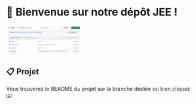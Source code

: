 # 👋 Bienvenue sur notre dépôt JEE !

<div>
  <img src="img/switchBranchFromInitial.gif" style="width: 40%;">
</div>

## 📋 Projet

Vous trouverez le README du projet sur la branche dédiée ou bien cliquez [ici](https://github.com/Quentin55553/Projet-JEE/tree/README)
